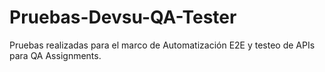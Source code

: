 # Pruebas-Devsu-QA-Tester
Pruebas realizadas para el marco de Automatización E2E y testeo de APIs para QA Assignments.
